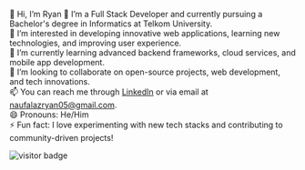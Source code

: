 👋 Hi, I’m Ryan
🔭 I’m a Full Stack Developer and currently pursuing a Bachelor's degree in Informatics at Telkom University.  
👀 I’m interested in developing innovative web applications, learning new technologies, and improving user experience.  
🌱 I’m currently learning advanced backend frameworks, cloud services, and mobile app development.  
💞️ I’m looking to collaborate on open-source projects, web development, and tech innovations.  
📫 You can reach me through [LinkedIn](https://www.linkedin.com/in/naufalazryan) or via email at naufalazryan05@gmail.com.  
😄 Pronouns: He/Him  
⚡ Fun fact: I love experimenting with new tech stacks and contributing to community-driven projects!

![visitor badge](https://visitor-badge.laobi.icu/badge?page_id=jwenjian.visitor-badge&left_text=MyPageVisitors)
